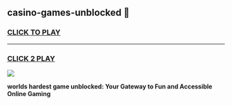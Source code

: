 
## casino-games-unblocked 👋
<h3>
<a href="https://premium.freeplayer.one?title=casino-games-unblocked&ref=14F">CLICK TO PLAY</a></h3>
<hr>

<h3>
<a href="https://premium.freeplayer.one?title=casino-games-unblocked&ref=14F">CLICK 2 PLAY</a>
  
</h3>

<a href="https://premium.freeplayer.one?title=casino-games-unblocked&ref=12F/"><img src="https://clearcache.store/games.png"></a>


**worlds hardest game unblocked: Your Gateway to Fun and Accessible Online Gaming**
